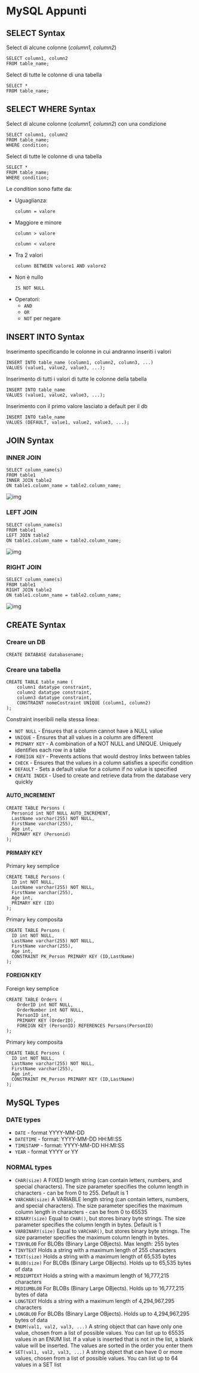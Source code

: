 # MySQL Appunti
## **SELECT** Syntax
Select di alcune colonne (_column1, column2_)
```
SELECT column1, column2
FROM table_name;
```
Select di tutte le colonne di una tabella
```
SELECT *
FROM table_name;
```


## **SELECT WHERE** Syntax
Select di alcune colonne (_column1, column2_) con una condizione
```
SELECT column1, column2
FROM table_name;
WHERE condition;
```
Select di tutte le colonne di una tabella
```
SELECT *
FROM table_name;
WHERE condition;
```
Le _condition_ sono fatte da:
- Uguaglianza:
    ```
    column = valore
    ```
- Maggiore e minore
    ```
    column > valore
    ```
    ```
    column < valore
    ```
- Tra 2 valori
    ```
    column BETWEEN valore1 AND valore2
    ```
- Non è nullo
    ```
    IS NOT NULL
    ```
- Operatori:
    - `AND`
    - `OR`
    - `NOT` per negare
    
## **INSERT INTO** Syntax
Inserimento specificando le colonne in cui andranno inseriti i valori
```
INSERT INTO table_name (column1, column2, column3, ...)
VALUES (value1, value2, value3, ...);
```

Inserimento di tutti i valori di tutte le colonne della tabella
```
INSERT INTO table_name
VALUES (value1, value2, value3, ...);
```

Inserimento con il primo valore lasciato a default per il db
```
INSERT INTO table_name
VALUES (DEFAULT, value1, value2, value3, ...);
```
## **JOIN** Syntax
### INNER JOIN
```
SELECT column_name(s)
FROM table1
INNER JOIN table2
ON table1.column_name = table2.column_name;
```
![img](https://www.w3schools.com/mysql/img_innerjoin.gif)

### LEFT JOIN
```
SELECT column_name(s)
FROM table1
LEFT JOIN table2
ON table1.column_name = table2.column_name;
```
![img](https://www.w3schools.com/mysql/img_leftjoin.gif)
### RIGHT JOIN
```
SELECT column_name(s)
FROM table1
RIGHT JOIN table2
ON table1.column_name = table2.column_name;
```
![img](https://www.w3schools.com/mysql/img_rightjoin.gif)

## **CREATE** Syntax
### Creare un DB
```
CREATE DATABASE databasename;
```
### Creare una tabella
```
CREATE TABLE table_name (
    column1 datatype constraint,
    column2 datatype constraint,
    column3 datatype constraint,
    CONSTRAINT nomeCostraint UNIQUE (column1, column2)
);
```
Constraint inseribili nella stessa linea:
- `NOT NULL` - Ensures that a column cannot have a NULL value
- `UNIQUE` - Ensures that all values in a column are different
- `PRIMARY KEY` - A combination of a NOT NULL and UNIQUE. Uniquely identifies each row in a table
- `FOREIGN KEY` - Prevents actions that would destroy links between tables
- `CHECK` - Ensures that the values in a column satisfies a specific condition
- `DEFAULT` - Sets a default value for a column if no value is specified
- `CREATE INDEX` - Used to create and retrieve data from the database very quickly
#### AUTO_INCREMENT
```
CREATE TABLE Persons (
  Personid int NOT NULL AUTO_INCREMENT,
  LastName varchar(255) NOT NULL,
  FirstName varchar(255),
  Age int,
  PRIMARY KEY (Personid)
);
```
#### PRIMARY KEY
Primary key semplice
```
CREATE TABLE Persons (
  ID int NOT NULL,
  LastName varchar(255) NOT NULL,
  FirstName varchar(255),
  Age int,
  PRIMARY KEY (ID)
);
```
Primary key composita
```
CREATE TABLE Persons (
  ID int NOT NULL,
  LastName varchar(255) NOT NULL,
  FirstName varchar(255),
  Age int,
  CONSTRAINT PK_Person PRIMARY KEY (ID,LastName)
);
```
#### FOREIGN KEY
Foreign key semplice
```
CREATE TABLE Orders (
    OrderID int NOT NULL,
    OrderNumber int NOT NULL,
    PersonID int,
    PRIMARY KEY (OrderID),
    FOREIGN KEY (PersonID) REFERENCES Persons(PersonID)
);
```
Primary key composita
```
CREATE TABLE Persons (
  ID int NOT NULL,
  LastName varchar(255) NOT NULL,
  FirstName varchar(255),
  Age int,
  CONSTRAINT PK_Person PRIMARY KEY (ID,LastName)
);
```
## MySQL Types 
### DATE types
- `DATE` - format YYYY-MM-DD
- `DATETIME` - format: YYYY-MM-DD HH:MI:SS
- `TIMESTAMP` - format: YYYY-MM-DD HH:MI:SS
- `YEAR` - format YYYY or YY
### NORMAL types  
- `CHAR(size)`	A FIXED length string (can contain letters, numbers, and special characters). The size parameter specifies the column length in characters - can be from 0 to 255. Default is 1
- `VARCHAR(size)`	A VARIABLE length string (can contain letters, numbers, and special characters). The size parameter specifies the maximum column length in characters - can be from 0 to 65535
- `BINARY(size)`	Equal to `CHAR()`, but stores binary byte strings. The size parameter specifies the column length in bytes. Default is 1
- `VARBINARY(size)`	Equal to `VARCHAR()`, but stores binary byte strings. The size parameter specifies the maximum column length in bytes.
- `TINYBLOB`	For BLOBs (Binary Large OBjects). Max length: 255 bytes
- `TINYTEXT`	Holds a string with a maximum length of 255 characters
- `TEXT(size)`	Holds a string with a maximum length of 65,535 bytes
- `BLOB(size)`	For BLOBs (Binary Large OBjects). Holds up to 65,535 bytes of data
- `MEDIUMTEXT`	Holds a string with a maximum length of 16,777,215 characters
- `MEDIUMBLOB`	For BLOBs (Binary Large OBjects). Holds up to 16,777,215 bytes of data
- `LONGTEXT`	Holds a string with a maximum length of 4,294,967,295 characters
- `LONGBLOB`	For BLOBs (Binary Large OBjects). Holds up to 4,294,967,295 bytes of data
- `ENUM(val1, val2, val3, ...)`	A string object that can have only one value, chosen from a list of possible values. You can list up to 65535 values in an ENUM list. If a value is inserted that is not in the list, a blank value will be inserted. The values are sorted in the order you enter them
- `SET(val1, val2, val3, ...)`	A string object that can have 0 or more values, chosen from a list of possible values. You can list up to 64 values in a SET list